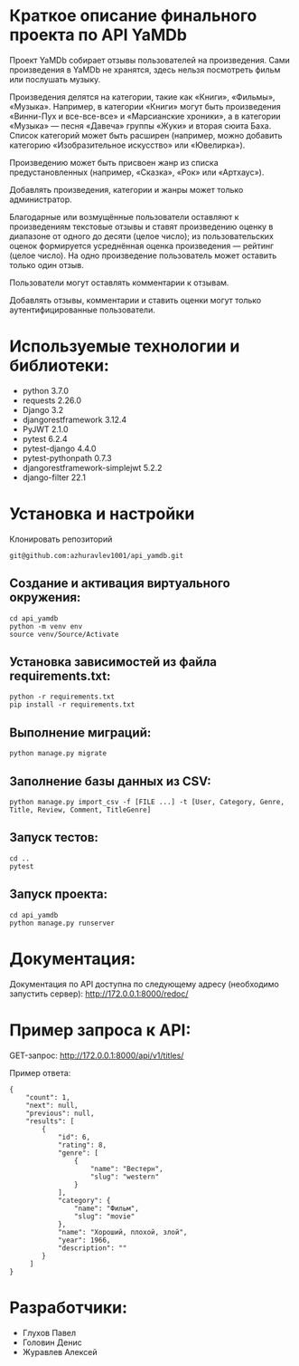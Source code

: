 # Краткое описание финального проекта по API YaMDb

Проект YaMDb собирает отзывы пользователей на произведения. Сами произведения в YaMDb не хранятся, здесь нельзя посмотреть фильм или послушать музыку.

Произведения делятся на категории, такие как «Книги», «Фильмы», «Музыка». Например, в категории «Книги» могут быть произведения «Винни-Пух и все-все-все» и «Марсианские хроники», а в категории «Музыка» — песня «Давеча» группы «Жуки» и вторая сюита Баха. Список категорий может быть расширен (например, можно добавить категорию «Изобразительное искусство» или «Ювелирка»).

Произведению может быть присвоен жанр из списка предустановленных (например, «Сказка», «Рок» или «Артхаус»).

Добавлять произведения, категории и жанры может только администратор.

Благодарные или возмущённые пользователи оставляют к произведениям текстовые отзывы и ставят произведению оценку в диапазоне от одного до десяти (целое число); из пользовательских оценок формируется усреднённая оценка произведения — рейтинг (целое число). На одно произведение пользователь может оставить только один отзыв.

Пользователи могут оставлять комментарии к отзывам.

Добавлять отзывы, комментарии и ставить оценки могут только аутентифицированные пользователи.

# Используемые технологии и библиотеки:
- python 3.7.0
- requests 2.26.0
- Django 3.2
- djangorestframework 3.12.4
- PyJWT 2.1.0
- pytest 6.2.4
- pytest-django 4.4.0
- pytest-pythonpath 0.7.3
- djangorestframework-simplejwt 5.2.2
- django-filter 22.1

# Установка и настройки
Клонировать репозиторий
```
git@github.com:azhuravlev1001/api_yamdb.git
```
## Cоздание и активация виртуального окружения:
```
cd api_yamdb
python -m venv env
source venv/Source/Activate
```
## Установка зависимостей из файла requirements.txt:
```
python -r requirements.txt
pip install -r requirements.txt
```
## Выполнение миграций:
```
python manage.py migrate
```
## Заполнение базы данных из CSV:
```
python manage.py import_csv -f [FILE ...] -t [User, Category, Genre, Title, Review, Comment, TitleGenre]
```
## Запуск тестов:
```
cd ..
pytest
```
## Запуск проекта:
```
cd api_yamdb
python manage.py runserver
```
# Документация:

Документация по API доступна по следующему адресу (необходимо запустить сервер):
http://172.0.0.1:8000/redoc/

# Пример запроса к API:

GET-запрос: http://172.0.0.1:8000/api/v1/titles/

Пример ответа:
```
{
    "count": 1,
    "next": null,
    "previous": null,
    "results": [
        {
            "id": 6,
            "rating": 8,
            "genre": [
                {
                    "name": "Вестерн",
                    "slug": "western"
                }
            ],
            "category": {
                "name": "Фильм",
                "slug": "movie"
            },
            "name": "Хороший, плохой, злой",
            "year": 1966,
            "description": ""
        }
     ]
}
```

# Разработчики:
- Глухов Павел
- Головин Денис
- Журавлев Алексей

